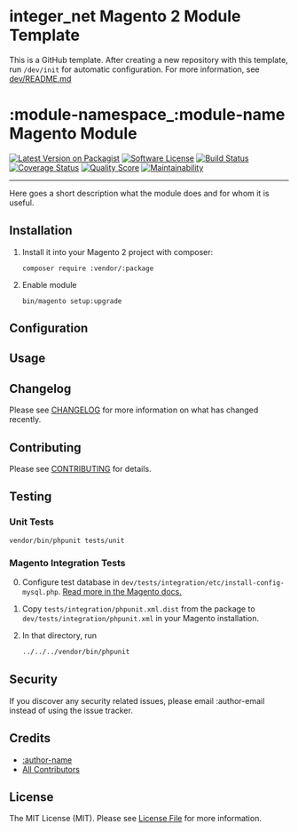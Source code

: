 # integer_net Magento 2 Module Template

This is a GitHub template. After creating a new repository with this template, run `/dev/init` for automatic configuration. For more information, see [dev/README.md](dev/README.md)

<!-- TEMPLATE -->

# :module-namespace_:module-name Magento Module

[![Latest Version on Packagist][ico-version]][link-packagist]
[![Software License][ico-license]](LICENSE.md)
[![Build Status][ico-travis]][link-travis]
[![Coverage Status][ico-scrutinizer]][link-scrutinizer]
[![Quality Score][ico-code-quality]][link-code-quality]
[![Maintainability](ico-maintenability)](link-maintainability)

---

Here goes a short description what the module does and for whom it is useful. 

## Installation

1. Install it into your Magento 2 project with composer:
    ```
    composer require :vendor/:package
    ```

2. Enable module
    ```
    bin/magento setup:upgrade
    ```

## Configuration

## Usage

## Changelog

Please see [CHANGELOG](CHANGELOG.md) for more information on what has changed recently.

## Contributing

Please see [CONTRIBUTING](CONTRIBUTING.md) for details.

## Testing

### Unit Tests

```
vendor/bin/phpunit tests/unit
```

### Magento Integration Tests

0. Configure test database in `dev/tests/integration/etc/install-config-mysql.php`. [Read more in the Magento docs.](https://devdocs.magento.com/guides/v2.4/test/integration/integration_test_execution.html) 

1. Copy `tests/integration/phpunit.xml.dist` from the package to `dev/tests/integration/phpunit.xml` in your Magento installation.

2. In that directory, run
    ``` bash
    ../../../vendor/bin/phpunit
    ```


## Security

If you discover any security related issues, please email :author-email instead of using the issue tracker.

## Credits

- [:author-name][link-author]
- [All Contributors][link-contributors]

## License

The MIT License (MIT). Please see [License File](LICENSE) for more information.

[ico-version]: https://img.shields.io/packagist/v/:vendor/:package.svg?style=flat-square
[ico-license]: https://img.shields.io/badge/license-MIT-brightgreen.svg?style=flat-square
[ico-travis]: https://img.shields.io/travis/:vendor/:package/master.svg?style=flat-square
[ico-scrutinizer]: https://img.shields.io/scrutinizer/coverage/g/:vendor/:package?style=flat-square
[ico-code-quality]: https://img.shields.io/scrutinizer/g/:vendor/:package.svg?style=flat-square
[ico-maintainability]: https://img.shields.io/codeclimate/maintainability/:vendor/:package?style=flat-square

[link-packagist]: https://packagist.org/packages/:vendor/:package
[link-travis]: https://travis-ci.org/:vendor/:package
[link-scrutinizer]: https://scrutinizer-ci.com/g/:vendor/:package/code-structure
[link-code-quality]: https://scrutinizer-ci.com/g/:vendor/:package
[link-maintainability]: https://codeclimate.com/github/:vendor/:package
[link-author]: https://github.com/:author-github
[link-contributors]: ../../contributors
